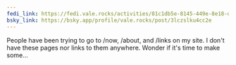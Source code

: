 ```yaml
---
fedi_link: https://fedi.vale.rocks/activities/81c1db5e-8145-449e-8e18-d31f60486254
bsky_link: https://bsky.app/profile/vale.rocks/post/3lczslku4cc2e
---
```


People have been trying to go to /now, /about, and /links on my site. I don't have these pages nor links to them anywhere. Wonder if it's time to make some...
